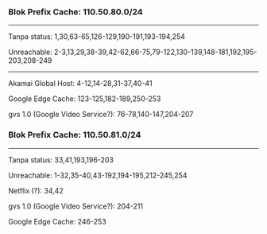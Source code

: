 ### Blok Prefix Cache: 110.50.80.0/24

<hr>

Tanpa status: 1,30,63-65,126-129,190-191,193-194,254

Unreachable: 2-3,13,29,38-39,42-62,66-75,79-122,130-139,148-181,192,195-203,208-249

<hr>

Akamai Global Host: 4-12,14-28,31-37,40-41

Google Edge Cache: 123-125,182-189,250-253

gvs 1.0 (Google Video Service?): 76-78,140-147,204-207

### Blok Prefix Cache: 110.50.81.0/24

<hr>

Tanpa status: 33,41,193,196-203

Unreachable: 1-32,35-40,43-192,194-195,212-245,254

Netflix (?): 34,42

gvs 1.0 (Google Video Service?): 204-211

Google Edge Cache: 246-253
